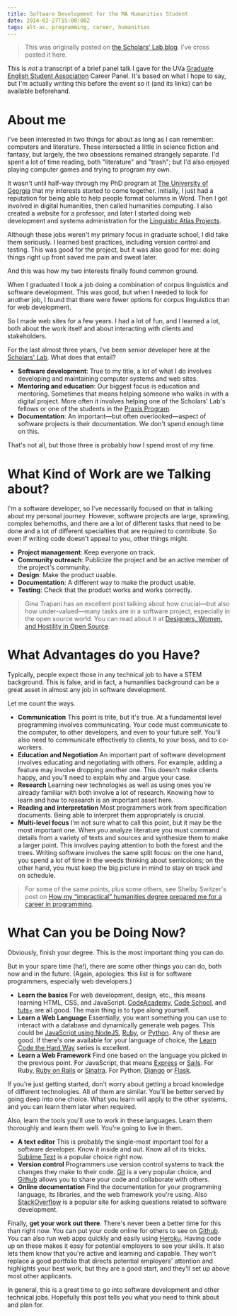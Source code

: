 ```yaml
---
title: Software Development for the MA Humanities Student
date: 2014-02-27T15:00:00Z
tags: alt-ac, programming, career, humanities
---
```


> This was originally posted on [the Scholars' Lab
> blog](http://www.scholarslab.org/uncategorized/software-development-for-the-ma-humanities-student/).
> I've cross posted it here.

<p>This is <em>not</em> a transcript of a brief panel talk I gave for the UVa
<a href="http://graduate.engl.virginia.edu/gesa/">Graduate English Student
Association</a> Career Panel. It's based on what I hope to say, but I'm
actually writing this before the event so it (and its links) can be available
beforehand.</p>

<!--more-->

<h1 id="about-me">About me</h1>

<p>I've been interested in two things for about as long as I can remember:
computers and literature. These intersected a little in science fiction and
fantasy, but largely, the two obsessions remained strangely separate. I'd spent
a lot of time reading, both &quot;literature&quot; and &quot;trash&quot;; but
I'd also enjoyed playing computer games and trying to program my own.</p>

<p>It wasn't until half-way through my PhD program at <a
href="http://www.uga.edu/">The University of Georgia</a> that my interests
started to come together. Initially, I just had a reputation for being able to
help people format columns in Word. Then I got involved in digital humanities,
then called humanities computing. I also created a website for a professor, and
later I started doing web development and systems administration for the <a
href="http://www.lap.uga.edu/">Linguistic Atlas Projects</a>.</p>

<p>Although these jobs weren't my primary focus in graduate school, I did take
them seriously. I learned best practices, including version control and
testing. This was good for the project, but it was also good for me: doing
things right up front saved me pain and sweat later.</p>

<p>And this was how my two interests finally found common ground.</p>

<p>When I graduated I took a job doing a combination of corpus linguistics and
software development. This was good, but when I needed to look for another job,
I found that there were fewer options for corpus linguistics than for web
development.</p>

<p>So I made web sites for a few years. I had a lot of fun, and I learned a
lot, both about the work itself and about interacting with clients and
stakeholders.</p>

<p>For the last almost three years, I've been senior developer here at the <a
href="http://www.scholarslab.org/">Scholars' Lab</a>. What does that
entail?</p>

<ul>

<li><strong>Software development</strong>: True to my title, a lot of what I do
involves developing and maintaining computer systems and web sites.</li>

<li><strong>Mentoring and education</strong>: Our biggest focus is education
and mentoring. Sometimes that means helping someone who walks in with a digital
project. More often it involves helping one of the Scholars' Lab's fellows or
one of the students in the <a href="http://praxis.scholarslab.org/">Praxis
Program</a>.</li>

<li><strong>Documentation</strong>: An important&mdash;but often
overlooked&mdash;aspect of software projects is their documentation. We don't
spend enough time on this.</li>

</ul>

<p>That's not all, but those three is probably how I spend most of my time.</p>

<h1 id="what-kind-of-work-are-we-talking-about">What Kind of Work are we
Talking about?</h1>

<p>I'm a software developer, so I've necessarily focused on that in talking
about my personal journey. However, software projects are large, sprawling,
complex behemoths, and there are a lot of different tasks that need to be done
and a lot of different specialties that are required to contribute. So even if
writing code doesn't appeal to you, other things might.</p>

<ul>

<li><strong>Project management</strong>: Keep everyone on track.</li>

<li><strong>Community outreach</strong>: Publicize the project and be an active
member of the project's community.</li>

<li><strong>Design</strong>: Make the product usable.</li>

<li><strong>Documentation</strong>: A different way to make the product
usable.</li>

<li><strong>Testing</strong>: Check that the product works and works
correctly.</li>

</ul>

<blockquote> <p>Gina Trapani has an excellent post talking about how
crucial&mdash;but also how under-valued&mdash;many tasks are in a software
project, especially in the open source world. You can read about it at <a
href="http://smarterware.org/7550/designers-women-and-hostility-in-open-source">Designers,
Women, and Hostility in Open Source</a>.</p> </blockquote>

<h1 id="what-advantages-do-you-have">What Advantages do you Have?</h1>

<p>Typically, people expect those in any technical job to have a STEM
background. This is false, and in fact, a humanities background can be a great
asset in almost any job in software development.</p>

<p>Let me count the ways.</p>

<ul>

<li><strong>Communication</strong> This point is trite, but it's true. At a
fundamental level programming involves communicating. Your code must
communicate to the computer, to other developers, and even to your future self.
You'll also need to communicate effectively to clients, to your boss, and to
co-workers.</li>

<li><strong>Education and Negotiation</strong> An important part of software
development involves educating and negotiating with others. For example, adding
a feature may involve dropping another one. This doesn't make clients happy,
and you'll need to explain why and argue your case.</li>

<li><strong>Research</strong> Learning new technologies as well as using ones
you're already familiar with both involve a lot of research. Knowing how to
learn and how to research is an important asset here.</li>

<li><strong>Reading and interpretation</strong> Most programmers work from
specification documents. Being able to interpret them appropriately is
crucial.</li>

<li><strong>Multi-level focus</strong> I'm not sure what to call this point,
but it may be the most important one. When you analyze literature you must
command details from a variety of texts and sources and synthesize them to make
a larger point. This involves paying attention to both the forest and the
trees. Writing software involves the same split focus: on the one hand, you
spend a lot of time in the weeds thinking about semicolons; on the other hand,
you must keep the big picture in mind to stay on track and on schedule.</li>

</ul>

<blockquote> <p>For some of the same points, plus some others, see Shelby
Switzer's post on <a
href="http://shelbyswitzer.com/humanities_degrees_help_programmers/">How my
“impractical” humanities degree prepared me for a career in
programming</a>.</p> </blockquote>

<h1 id="what-can-you-be-doing">What Can you be Doing Now?</h1>

<p>Obviously, finish your degree. This is the most important thing you can
do.</p>

<p>But in your spare time (ha!), there are some other things you can do, both
now and in the future. (Again, apologies: this list is for software
programmers, especially web developers.)</p>

<ul>

<li><strong>Learn the basics</strong> For web development, design, etc., this
means learning HTML, CSS, and JavaScript. <a
href="http://www.codecademy.com/">CodeAcademy</a>, <a
href="https://www.codeschool.com/">Code School</a>, and <a
href="http://code.tutsplus.com/">tuts+</a> are all good. The main thing is to
type along yourself.</li>

<li><strong>Learn a Web Language</strong> Essentially, you want something you
can use to interact with a database and dynamically generate web pages. This
could be <a href="http://nodejs.org/">JavaScript using NodeJS</a>, <a
href="https://www.ruby-lang.org/">Ruby</a>, or <a
href="http://www.python.org/">Python</a>. Any of these are good. If there's one
available for your language of choice, the <a
href="http://learncodethehardway.org/">Learn Code the Hard Way</a> series is
excellent.</li>

<li><strong>Learn a Web Framework</strong> Find one based on the language you
picked in the previous point. For JavaScript, that means <a
href="http://expressjs.com/">Express</a> or <a
href="http://sailsjs.org/">Sails</a>. For Ruby, <a
href="http://rubyonrails.org/">Ruby on Rails</a> or <a
href="http://www.sinatrarb.com/">Sinatra</a>. For Python, <a
href="https://www.djangoproject.com/">Django</a> or <a
href="http://flask.pocoo.org/">Flask</a>.</li>

</ul>

<p>If you're just getting started, don't worry about getting a broad knowledge
of different technologies. All of them are similar. You'll be better served by
going deep into one choice. What you learn will apply to the other systems, and
you can learn them later when required.</p>

<p>Also, learn the tools you'll use to work in these languages. Learn them
thoroughly and learn them well. You're going to live in them.</p>

<ul>

<li><strong>A text editor</strong> This is probably the single-most important
tool for a software developer. Know it inside and out. Know all of its tricks.
<a href="http://www.sublimetext.com/">Sublime Text</a> is a popular choice
right now.</li>

<li><strong>Version control</strong> Programmers use version control systems to
track the changes they make to their code. <a
href="http://git-scm.com/">Git</a> is a very popular choice, and <a
href="https://github.com/">Github</a> allows you to share your code and
collaborate with others.</li>

<li><strong>Online documentation</strong> Find the documentation for your
programming language, its libraries, and the web framework you're using. Also
<a href="http://stackoverflow.com/">StackOverflow</a> is a popular site for
asking questions related to software development.</li>

</ul>

<p>Finally, <strong>get your work out there</strong>. There's never been a
better time for this than right now. You can put your code online for others to
see on <a href="https://github.com/">Github</a>. You can also run web apps
quickly and easily using <a href="http://www.heroku.com/">Heroku</a>. Having
code up on these makes it easy for potential employers to see your skills. It
also lets them know that you're active and learning and capable. They won't
replace a good portfolio that directs potential employers' attention and
highlights your best work, but they are a good start, and they'll set up above
most other applicants.</p>

<p>In general, this is a great time to go into software development and other
technical jobs. Hopefully this post tells you what you need to think about and
plan for.</p>
